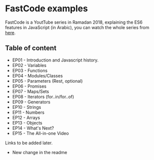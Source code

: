 # FastCode examples
FastCode is a YoutTube series in Ramadan 2018, explaining the ES6 features in JavaScript (in Arabic), you can watch the whole series from [here](https://www.youtube.com/playlist?list=PLANjs1H0YEnSVe6rsjfoQzSmVk_BMJRRt).


## Table of content
- EP01 - Introduction and Javascript history.
- EP02 - Variables
- EP03 - Functions
- EP04 - Modules/Classes
- EP05 - Parameters (Rest, optional)
- EP06 - Promises
- EP07 - Maps/Sets
- EP08 - Iterators (for..in/for..of)
- EP09 - Generators
- EP10 - Strings
- EP11 - Numbers
- EP12 - Arrays
- EP13 - Objects
- EP14 - What's Next?
- EP15 - The All-in-one Video


Links to be added later.

- New change in the readme
